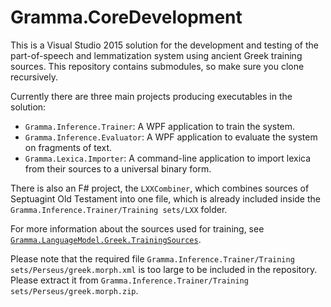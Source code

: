 # Gramma.CoreDevelopment
This is a Visual Studio 2015 solution for the development and testing of the part-of-speech and lemmatization system using ancient Greek training sources. This repository contains submodules, so make sure you clone recursively.

Currently there are three main projects producing executables in the solution:
* `Gramma.Inference.Trainer`: A WPF application to train the system.
* `Gramma.Inference.Evaluator`: A WPF application to evaluate the system on fragments of text.
* `Gramma.Lexica.Importer`: A command-line application to import lexica from their sources to a universal binary form.

There is also an F# project, the `LXXCombiner`, which combines sources of Septuagint Old Testament into one file, which is already included inside the `Gramma.Inference.Trainer/Training sets/LXX` folder. 

For more information about the sources used for training, see [`Gramma.LanguageModel.Greek.TrainingSources`](https://github.com/grammophone/Gramma.LanguageModel.Greek.TrainingSources).

Please note that the required file `Gramma.Inference.Trainer/Training sets/Perseus/greek.morph.xml` is too large to be included in the repository.
Please extract it from `Gramma.Inference.Trainer/Training sets/Perseus/greek.morph.zip`.
